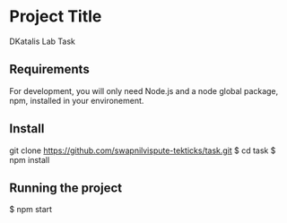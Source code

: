 # Project Title
DKatalis Lab Task

## Requirements
For development, you will only need Node.js and a node global package, npm, installed in your environement.

## Install
git clone https://github.com/swapnilvispute-tekticks/task.git
$ cd task
$ npm install

## Running the project
$ npm start
